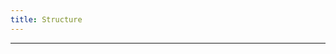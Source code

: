 ```yaml
---
title: Structure
---
```


----
<!--
{{< fileTree >}}
* Introduction : Le Seuil d'une non-écriture
* Chapitre 1 : La Fabrique  
    * **La Fabrique de la Fabrique**
        * L'homo faber sapiens 
        * L'appropriation érudite
        * L'origine politique 
        * Lieu d'organisation des machines et des hommes
        * L'Undercommons
    * La Fabrique du littéraire  
        * La fabrique éditoriale
        * Du côté de la fabrique du pré
        * La fabrique des sentiers 
    * La Fabrique d'une thèse
        * Les écritures numériques
        * Le corpus en fleur 
        * GTR à partir de l'index
        * explication site on
* Chapitre 2 : La Machine 
    * La mécanique de l'écriture
        * La matrice du texte
        * La fracture de l'organique
        * Mine à mues
    * Le How To Deal 
        * L'étreinte et la contraine
        * La machine et le sonnet
            * CMMP
        * Les deux hasards
        * Machination poétique
        * Unoriginal genius
            * F. Bon 
    * L'invention littéraire de la machine
        * Le Cybord réécrit
            * Eve future
            * Cyborg Manifeste
        * Hypertexte 
            * Patchwork girl  
* Chapitre 3 : Le Média 
    * In media res
        * Media rasa
            * Calligramme
        * Entre-deux
        * Entre de l'entre
    * La Rose du média
        * Média et universaux
        * Le scibe dilettant
            * Nom de la rose
        * La ronde de l'intermédialité
        * La trace du média
    * Le Média est mort
        * Icônes et médiations
        * Matières médiales
        * Irrémédiales
            * Métamorphose 
* Chapitre 4 : La Matière 
    * Le cadre et le corps implosés
        * Un coup de dès
        * Physiologie
        * Texte-vidéos
    * Image du texte 
        * Michaux 
        * Leiris
    * L'image et le signe
        * Seraphinianus
        * Déraison graphique
    * Transgression 
        * Xenotext
    * Détournement
        * Roman git 
{{< /fileTree >}}
